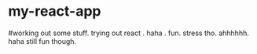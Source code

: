 # my-react-app
#working out some stuff. trying out react . haha . fun. stress tho. ahhhhhh. haha still fun though.
